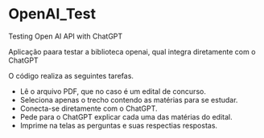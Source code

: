 # OpenAI_Test
Testing Open AI API with ChatGPT

Aplicação paara testar a biblioteca openai, qual integra diretamente com o ChatGPT  

O código realiza as seguintes tarefas.

- Lê o arquivo PDF, que no caso é um edital de concurso.
- Seleciona apenas o trecho contendo as matérias para se estudar.
- Conecta-se diretamente com o ChatGPT.
- Pede para o ChatGPT explicar cada uma das matérias do edital.
- Imprime na telas as perguntas e suas respectias respostas.
